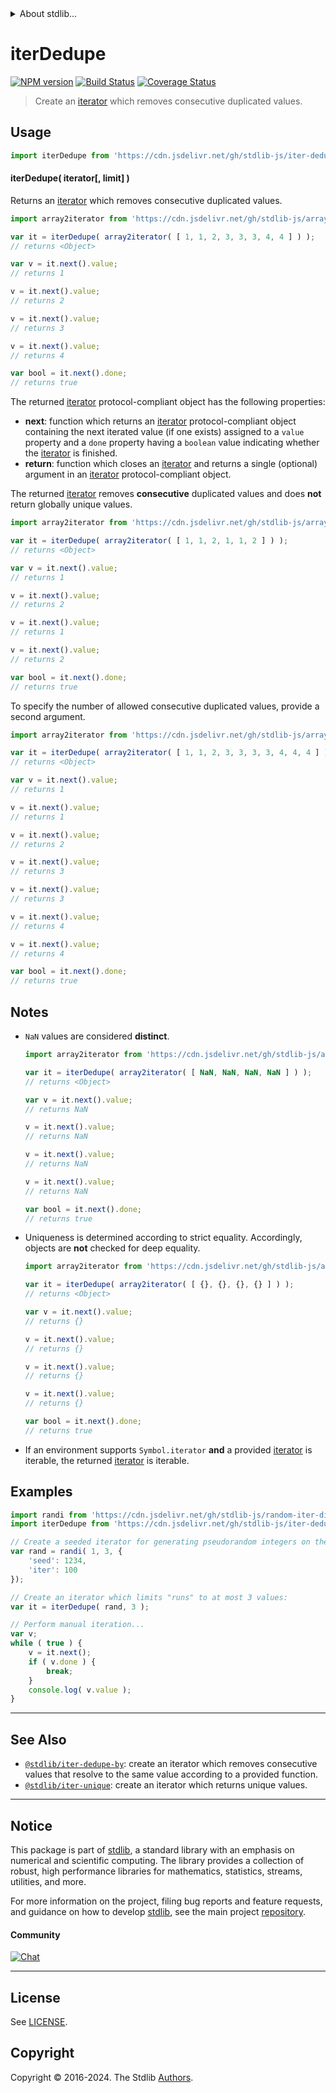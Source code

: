 <!--

@license Apache-2.0

Copyright (c) 2019 The Stdlib Authors.

Licensed under the Apache License, Version 2.0 (the "License");
you may not use this file except in compliance with the License.
You may obtain a copy of the License at

   http://www.apache.org/licenses/LICENSE-2.0

Unless required by applicable law or agreed to in writing, software
distributed under the License is distributed on an "AS IS" BASIS,
WITHOUT WARRANTIES OR CONDITIONS OF ANY KIND, either express or implied.
See the License for the specific language governing permissions and
limitations under the License.

-->


<details>
  <summary>
    About stdlib...
  </summary>
  <p>We believe in a future in which the web is a preferred environment for numerical computation. To help realize this future, we've built stdlib. stdlib is a standard library, with an emphasis on numerical and scientific computation, written in JavaScript (and C) for execution in browsers and in Node.js.</p>
  <p>The library is fully decomposable, being architected in such a way that you can swap out and mix and match APIs and functionality to cater to your exact preferences and use cases.</p>
  <p>When you use stdlib, you can be absolutely certain that you are using the most thorough, rigorous, well-written, studied, documented, tested, measured, and high-quality code out there.</p>
  <p>To join us in bringing numerical computing to the web, get started by checking us out on <a href="https://github.com/stdlib-js/stdlib">GitHub</a>, and please consider <a href="https://opencollective.com/stdlib">financially supporting stdlib</a>. We greatly appreciate your continued support!</p>
</details>

# iterDedupe

[![NPM version][npm-image]][npm-url] [![Build Status][test-image]][test-url] [![Coverage Status][coverage-image]][coverage-url] <!-- [![dependencies][dependencies-image]][dependencies-url] -->

> Create an [iterator][mdn-iterator-protocol] which removes consecutive duplicated values.

<!-- Section to include introductory text. Make sure to keep an empty line after the intro `section` element and another before the `/section` close. -->

<section class="intro">

</section>

<!-- /.intro -->

<!-- Package usage documentation. -->



<section class="usage">

## Usage

```javascript
import iterDedupe from 'https://cdn.jsdelivr.net/gh/stdlib-js/iter-dedupe@v0.2.2-deno/mod.js';
```

#### iterDedupe( iterator\[, limit] )

Returns an [iterator][mdn-iterator-protocol] which removes consecutive duplicated values.

```javascript
import array2iterator from 'https://cdn.jsdelivr.net/gh/stdlib-js/array-to-iterator@deno/mod.js';

var it = iterDedupe( array2iterator( [ 1, 1, 2, 3, 3, 3, 4, 4 ] ) );
// returns <Object>

var v = it.next().value;
// returns 1

v = it.next().value;
// returns 2

v = it.next().value;
// returns 3

v = it.next().value;
// returns 4

var bool = it.next().done;
// returns true
```

The returned [iterator][mdn-iterator-protocol] protocol-compliant object has the following properties:

-   **next**: function which returns an [iterator][mdn-iterator-protocol] protocol-compliant object containing the next iterated value (if one exists) assigned to a `value` property and a `done` property having a `boolean` value indicating whether the [iterator][mdn-iterator-protocol] is finished.
-   **return**: function which closes an [iterator][mdn-iterator-protocol] and returns a single (optional) argument in an [iterator][mdn-iterator-protocol] protocol-compliant object.

The returned [iterator][mdn-iterator-protocol] removes **consecutive** duplicated values and does **not** return globally unique values.

```javascript
import array2iterator from 'https://cdn.jsdelivr.net/gh/stdlib-js/array-to-iterator@deno/mod.js';

var it = iterDedupe( array2iterator( [ 1, 1, 2, 1, 1, 2 ] ) );
// returns <Object>

var v = it.next().value;
// returns 1

v = it.next().value;
// returns 2

v = it.next().value;
// returns 1

v = it.next().value;
// returns 2

var bool = it.next().done;
// returns true
```

To specify the number of allowed consecutive duplicated values, provide a second argument.

```javascript
import array2iterator from 'https://cdn.jsdelivr.net/gh/stdlib-js/array-to-iterator@deno/mod.js';

var it = iterDedupe( array2iterator( [ 1, 1, 2, 3, 3, 3, 3, 4, 4, 4 ] ), 2 );
// returns <Object>

var v = it.next().value;
// returns 1

v = it.next().value;
// returns 1

v = it.next().value;
// returns 2

v = it.next().value;
// returns 3

v = it.next().value;
// returns 3

v = it.next().value;
// returns 4

v = it.next().value;
// returns 4

var bool = it.next().done;
// returns true
```

</section>

<!-- /.usage -->

<!-- Package usage notes. Make sure to keep an empty line after the `section` element and another before the `/section` close. -->

<section class="notes">

## Notes

-   `NaN` values are considered **distinct**.

    ```javascript
    import array2iterator from 'https://cdn.jsdelivr.net/gh/stdlib-js/array-to-iterator@deno/mod.js';

    var it = iterDedupe( array2iterator( [ NaN, NaN, NaN, NaN ] ) );
    // returns <Object>

    var v = it.next().value;
    // returns NaN

    v = it.next().value;
    // returns NaN

    v = it.next().value;
    // returns NaN

    v = it.next().value;
    // returns NaN

    var bool = it.next().done;
    // returns true
    ```

-   Uniqueness is determined according to strict equality. Accordingly, objects are **not** checked for deep equality.

    ```javascript
    import array2iterator from 'https://cdn.jsdelivr.net/gh/stdlib-js/array-to-iterator@deno/mod.js';

    var it = iterDedupe( array2iterator( [ {}, {}, {}, {} ] ) );
    // returns <Object>

    var v = it.next().value;
    // returns {}

    v = it.next().value;
    // returns {}

    v = it.next().value;
    // returns {}

    v = it.next().value;
    // returns {}

    var bool = it.next().done;
    // returns true
    ```

-   If an environment supports `Symbol.iterator` **and** a provided [iterator][mdn-iterator-protocol] is iterable, the returned [iterator][mdn-iterator-protocol] is iterable.

</section>

<!-- /.notes -->

<!-- Package usage examples. -->

<section class="examples">

## Examples

<!-- eslint no-undef: "error" -->

```javascript
import randi from 'https://cdn.jsdelivr.net/gh/stdlib-js/random-iter-discrete-uniform@deno/mod.js';
import iterDedupe from 'https://cdn.jsdelivr.net/gh/stdlib-js/iter-dedupe@v0.2.2-deno/mod.js';

// Create a seeded iterator for generating pseudorandom integers on the interval [1,3]:
var rand = randi( 1, 3, {
    'seed': 1234,
    'iter': 100
});

// Create an iterator which limits "runs" to at most 3 values:
var it = iterDedupe( rand, 3 );

// Perform manual iteration...
var v;
while ( true ) {
    v = it.next();
    if ( v.done ) {
        break;
    }
    console.log( v.value );
}
```

</section>

<!-- /.examples -->

<!-- Section to include cited references. If references are included, add a horizontal rule *before* the section. Make sure to keep an empty line after the `section` element and another before the `/section` close. -->

<section class="references">

</section>

<!-- /.references -->

<!-- Section for related `stdlib` packages. Do not manually edit this section, as it is automatically populated. -->

<section class="related">

* * *

## See Also

-   <span class="package-name">[`@stdlib/iter-dedupe-by`][@stdlib/iter/dedupe-by]</span><span class="delimiter">: </span><span class="description">create an iterator which removes consecutive values that resolve to the same value according to a provided function.</span>
-   <span class="package-name">[`@stdlib/iter-unique`][@stdlib/iter/unique]</span><span class="delimiter">: </span><span class="description">create an iterator which returns unique values.</span>

</section>

<!-- /.related -->

<!-- Section for all links. Make sure to keep an empty line after the `section` element and another before the `/section` close. -->


<section class="main-repo" >

* * *

## Notice

This package is part of [stdlib][stdlib], a standard library with an emphasis on numerical and scientific computing. The library provides a collection of robust, high performance libraries for mathematics, statistics, streams, utilities, and more.

For more information on the project, filing bug reports and feature requests, and guidance on how to develop [stdlib][stdlib], see the main project [repository][stdlib].

#### Community

[![Chat][chat-image]][chat-url]

---

## License

See [LICENSE][stdlib-license].


## Copyright

Copyright &copy; 2016-2024. The Stdlib [Authors][stdlib-authors].

</section>

<!-- /.stdlib -->

<!-- Section for all links. Make sure to keep an empty line after the `section` element and another before the `/section` close. -->

<section class="links">

[npm-image]: http://img.shields.io/npm/v/@stdlib/iter-dedupe.svg
[npm-url]: https://npmjs.org/package/@stdlib/iter-dedupe

[test-image]: https://github.com/stdlib-js/iter-dedupe/actions/workflows/test.yml/badge.svg?branch=v0.2.2
[test-url]: https://github.com/stdlib-js/iter-dedupe/actions/workflows/test.yml?query=branch:v0.2.2

[coverage-image]: https://img.shields.io/codecov/c/github/stdlib-js/iter-dedupe/main.svg
[coverage-url]: https://codecov.io/github/stdlib-js/iter-dedupe?branch=main

<!--

[dependencies-image]: https://img.shields.io/david/stdlib-js/iter-dedupe.svg
[dependencies-url]: https://david-dm.org/stdlib-js/iter-dedupe/main

-->

[chat-image]: https://img.shields.io/gitter/room/stdlib-js/stdlib.svg
[chat-url]: https://app.gitter.im/#/room/#stdlib-js_stdlib:gitter.im

[stdlib]: https://github.com/stdlib-js/stdlib

[stdlib-authors]: https://github.com/stdlib-js/stdlib/graphs/contributors

[umd]: https://github.com/umdjs/umd
[es-module]: https://developer.mozilla.org/en-US/docs/Web/JavaScript/Guide/Modules

[deno-url]: https://github.com/stdlib-js/iter-dedupe/tree/deno
[deno-readme]: https://github.com/stdlib-js/iter-dedupe/blob/deno/README.md
[umd-url]: https://github.com/stdlib-js/iter-dedupe/tree/umd
[umd-readme]: https://github.com/stdlib-js/iter-dedupe/blob/umd/README.md
[esm-url]: https://github.com/stdlib-js/iter-dedupe/tree/esm
[esm-readme]: https://github.com/stdlib-js/iter-dedupe/blob/esm/README.md
[branches-url]: https://github.com/stdlib-js/iter-dedupe/blob/main/branches.md

[stdlib-license]: https://raw.githubusercontent.com/stdlib-js/iter-dedupe/main/LICENSE

[mdn-iterator-protocol]: https://developer.mozilla.org/en-US/docs/Web/JavaScript/Reference/Iteration_protocols#The_iterator_protocol

<!-- <related-links> -->

[@stdlib/iter/dedupe-by]: https://github.com/stdlib-js/iter-dedupe-by/tree/deno

[@stdlib/iter/unique]: https://github.com/stdlib-js/iter-unique/tree/deno

<!-- </related-links> -->

</section>

<!-- /.links -->
